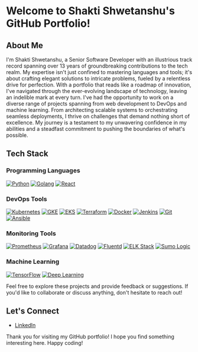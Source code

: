 # Welcome to Shakti Shwetanshu's GitHub Portfolio!

## About Me

I'm Shakti Shwetanshu, a Senior Software Developer with an illustrious track record spanning over 13 years of groundbreaking contributions to the tech realm. My expertise isn't just confined to mastering languages and tools; it's about crafting elegant solutions to intricate problems, fueled by a relentless drive for perfection. With a portfolio that reads like a roadmap of innovation, I've navigated through the ever-evolving landscape of technology, leaving an indelible mark at every turn. I've had the opportunity to work on a diverse range of projects spanning from web development to DevOps and machine learning. From architecting scalable systems to orchestrating seamless deployments, I thrive on challenges that demand nothing short of excellence. My journey is a testament to my unwavering confidence in my abilities and a steadfast commitment to pushing the boundaries of what's possible.

## Tech Stack

### Programming Languages
[![Python](https://img.shields.io/badge/-Python-black?logo=python&logoColor=white)](link_to_your_python_project) [![Golang](https://img.shields.io/badge/-Golang-blue?logo=go&logoColor=white)](link_to_your_golang_project) [![React](https://img.shields.io/badge/-React-yellow?logo=react&logoColor=black)](link_to_your_react_project)

### DevOps Tools
[![Kubernetes](https://img.shields.io/badge/-Kubernetes-blue?logo=kubernetes&logoColor=white)](link_to_kubernetes_project) [![GKE](https://img.shields.io/badge/-GKE-blue?logo=google-cloud&logoColor=white)](link_to_gke_project) [![EKS](https://img.shields.io/badge/-EKS-orange?logo=amazon-aws&logoColor=white)](link_to_eks_project) [![Terraform](https://img.shields.io/badge/-Terraform-black?logo=terraform&logoColor=white)](link_to_terraform_project) [![Docker](https://img.shields.io/badge/-Docker-blue?logo=docker&logoColor=white)](link_to_docker_project) [![Jenkins](https://img.shields.io/badge/-Jenkins-darkgreen?logo=jenkins&logoColor=white)](link_to_jenkins_project) [![Git](https://img.shields.io/badge/-Git-black?logo=git&logoColor=white)](link_to_git_project) [![Ansible](https://img.shields.io/badge/-Ansible-black?logo=ansible&logoColor=white)](link_to_ansible_project)

### Monitoring Tools
[![Prometheus](https://img.shields.io/badge/-Prometheus-blue?logo=prometheus&logoColor=white)](link_to_prometheus_project) [![Grafana](https://img.shields.io/badge/-Grafana-blue?logo=grafana&logoColor=white)](link_to_grafana_project) [![Datadog](https://img.shields.io/badge/-Datadog-blue?logo=datadog&logoColor=white)](link_to_datadog_project) [![Fluentd](https://img.shields.io/badge/-Fluentd-blue?logo=fluentd&logoColor=white)](link_to_fluentd_project) [![ELK Stack](https://img.shields.io/badge/-ELK%20Stack-blue?logo=elastic&logoColor=white)](link_to_elk_stack_project) [![Sumo Logic](https://img.shields.io/badge/-Sumo%20Logic-blue?logo=sumologic&logoColor=white)](link_to_sumo_logic_project)

### Machine Learning
[![TensorFlow](https://img.shields.io/badge/-TensorFlow-yellow?logo=tensorflow&logoColor=white)](link_to_tensorflow_project) [![Deep Learning](https://img.shields.io/badge/-Deep%20Learning-blue?logo=python&logoColor=white)](link_to_deep_learning_project)

<!-- ## Projects

 Here are some of the key projects I've worked on:

1. [Project Name](link_to_project) - Brief description of the project.
2. [Project Name](link_to_project) - Brief description of the project.
3. [Project Name](link_to_project) - Brief description of the project.
-->
Feel free to explore these projects and provide feedback or suggestions. If you'd like to collaborate or discuss anything, don't hesitate to reach out!

## Let's Connect

- [LinkedIn](www.linkedin.com/in/shaktishwetanshu)

Thank you for visiting my GitHub portfolio! I hope you find something interesting here. Happy coding!
